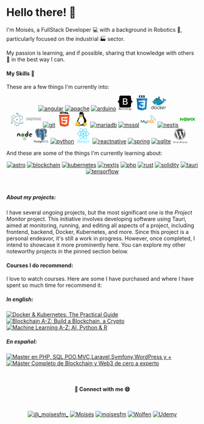 <p align="center">
    <h1> Hello there! 🫡</h1>
</p>

I'm Moisés, a FullStack Developer 💻 with a background in Robotics 🦾, particularly focused on the industrial 🏭 sector.

My passion is learning, and if possible, sharing that knowledge with others 👥 in the best way I can.

<h4>My Skills 🥷</h4>

These are a few things I'm currently into:
<br>
<p align="center"> 
    <a href="https://angular.io" target="_blank" rel="noreferrer"><img src="https://angular.io/assets/images/logos/angular/angular.svg" alt="angular" width="40" height="40"/></a>
    <a href="https://httpd.apache.org/" target="_blank" rel="noreferrer"><img src="https://www.apache.org/logos/res/httpd/default.png" alt="apache" width="110" height="40"/></a>
    <a href="https://www.arduino.cc/" target="_blank" rel="noreferrer"><img src="https://cdn.worldvectorlogo.com/logos/arduino-1.svg" alt="arduino" width="40" height="40"/></a>
    <a href="https://getbootstrap.com" target="_blank" rel="noreferrer"><img src="https://raw.githubusercontent.com/devicons/devicon/master/icons/bootstrap/bootstrap-plain-wordmark.svg" alt="bootstrap" width="40" height="40"/></a>
    <a href="https://www.w3schools.com/css/" target="_blank" rel="noreferrer"><img src="https://raw.githubusercontent.com/devicons/devicon/master/icons/css3/css3-original-wordmark.svg" alt="css3" width="40" height="40"/></a>
    <a href="https://www.docker.com/" target="_blank" rel="noreferrer"><img src="https://raw.githubusercontent.com/devicons/devicon/master/icons/docker/docker-original-wordmark.svg" alt="docker" width="40" height="40"/></a><br>
    <a href="https://www.electronjs.org" target="_blank" rel="noreferrer"><img src="https://raw.githubusercontent.com/devicons/devicon/master/icons/electron/electron-original.svg" alt="electron" width="40" height="40"/></a>
    <a href="https://expressjs.com" target="_blank" rel="noreferrer"><img src="https://raw.githubusercontent.com/devicons/devicon/master/icons/express/express-original-wordmark.svg" alt="express" width="40" height="40"/></a>
    <a href="https://git-scm.com/" target="_blank" rel="noreferrer"><img src="https://www.vectorlogo.zone/logos/git-scm/git-scm-icon.svg" alt="git" width="40" height="40"/></a>
    <a href="https://www.w3.org/html/" target="_blank" rel="noreferrer"><img src="https://raw.githubusercontent.com/devicons/devicon/master/icons/html5/html5-original-wordmark.svg" alt="html5" width="40" height="40"/></a>
    <a href="https://www.linux.org/" target="_blank" rel="noreferrer"><img src="https://raw.githubusercontent.com/devicons/devicon/master/icons/linux/linux-original.svg" alt="linux" width="40" height="40"/></a>
    <a href="https://mariadb.org/" target="_blank" rel="noreferrer"><img src="https://www.vectorlogo.zone/logos/mariadb/mariadb-icon.svg" alt="mariadb" width="40" height="40"/></a>
    <a href="https://www.microsoft.com/en-us/sql-server" target="_blank" rel="noreferrer"><img src="https://www.svgrepo.com/show/303229/microsoft-sql-server-logo.svg" alt="mssql" width="40" height="40"/></a>
    <a href="https://www.mysql.com/" target="_blank" rel="noreferrer"><img src="https://raw.githubusercontent.com/devicons/devicon/master/icons/mysql/mysql-original-wordmark.svg" alt="mysql" width="40" height="40"/></a>
    <a href="https://nestjs.com/" target="_blank" rel="noreferrer"><img src="https://www.vectorlogo.zone/logos/nestjs/nestjs-ar21.svg" alt="nestjs" width="60" height="50"/></a>
    <a href="https://www.nginx.com" target="_blank" rel="noreferrer"><img src="https://raw.githubusercontent.com/devicons/devicon/master/icons/nginx/nginx-original.svg" alt="nginx" width="40" height="40"/></a>
    <br>
    <a href="https://nodejs.org" target="_blank" rel="noreferrer"><img src="https://raw.githubusercontent.com/devicons/devicon/master/icons/nodejs/nodejs-original-wordmark.svg" alt="nodejs" width="40" height="40"/></a>
    <a href="https://www.postgresql.org" target="_blank" rel="noreferrer"><img src="https://raw.githubusercontent.com/devicons/devicon/master/icons/postgresql/postgresql-original-wordmark.svg" alt="postgresql" width="40" height="40"/></a>
    <a href="https://www.python.org/" target="_blank" rel="noreferrer"><img src="https://www.vectorlogo.zone/logos/python/python-icon.svg" alt="python" width="40" height="40"/></a>
    <a href="https://reactjs.org/" target="_blank" rel="noreferrer"><img src="https://raw.githubusercontent.com/devicons/devicon/master/icons/react/react-original-wordmark.svg" alt="react" width="40" height="40"/></a>
    <a href="https://reactnative.dev/" target="_blank" rel="noreferrer"><img src="https://reactnative.dev/img/header_logo.svg" alt="reactnative" width="40" height="40"/></a>
    <a href="https://spring.io/" target="_blank" rel="noreferrer"><img src="https://www.vectorlogo.zone/logos/springio/springio-icon.svg" alt="spring" width="40" height="40"/></a>
    <a href="https://www.sqlite.org/" target="_blank" rel="noreferrer"><img src="https://www.vectorlogo.zone/logos/sqlite/sqlite-icon.svg" alt="sqlite" width="40" height="40"/></a>
    <a href="https://wordpress.org/" target="_blank" rel="noreferrer"><img src="https://raw.githubusercontent.com/devicons/devicon/master/icons/wordpress/wordpress-original.svg" alt="wordpress" width="40" height="40"/></a>
</p>

And these are some of the things I'm currently learning about:
<br>
<p align="center">
    <a href="https://astro.build/" target="_blank" rel="noreferrer"><img src="https://seeklogo.com/images/A/astro-logo-B3B4DABB0A-seeklogo.com.png" alt="astro" width="40" height="40"/></a>
    <a href="https://www.blockchain.com/" target="_blank" rel="noreferrer"><img src="https://img.icons8.com/officel/80/000000/blockchain.png" alt="blockchain" width="40" height="40"/></a>
    <a href="https://kubernetes.io/" target="_blank" rel="noreferrer"><img src="https://www.vectorlogo.zone/logos/kubernetes/kubernetes-icon.svg" 
    alt="kubernetes" width="40" height="40"/></a>
    <a href="https://nextjs.org/" target="_blank" rel="noreferrer"><img src="https://cdn.worldvectorlogo.com/logos/next-js.svg" alt="nextjs" width="40" height="40"/></a>
    <a href="https://www.php.net/" target="_blank" rel="noreferrer"><img src="https://www.vectorlogo.zone/logos/php/php-icon.svg" alt="php" width="40" height="40"/></a>
    <a href="https://www.rust-lang.org/" target="_blank" rel="noreferrer"><img src="https://cdn.worldvectorlogo.com/logos/rust.svg" alt="rust" width="40" height="40"/></a>
    <a href="https://soliditylang.org/" target="_blank" rel="noreferrer"><img src="https://img.icons8.com/color/80/000000/solidity.png" alt="solidity" width="40" height="40"/></a>
    <a href="https://tauri.studio/" target="_blank" rel="noreferrer"><img src="https://cdn.worldvectorlogo.com/logos/tauri-1.svg" alt="tauri" width="40" height="40"/></a>
    <a href="https://www.tensorflow.org/" target="_blank" rel="noreferrer"><img src="https://www.vectorlogo.zone/logos/tensorflow/tensorflow-icon.svg" alt="tensorflow" width="40" height="40"/></a>
</p>

<br>

<h5>About my projects:</h5>

I have several ongoing projects, but the most significant one is the _Project Monitor_ project. This initiative involves developing software using Tauri, aimed at monitoring, running, and editing all aspects of a project, including frontend, backend, Docker, Kubernetes, and more. Since this project is a personal endeavor, it's still a work in progress. However, once completed, I intend to showcase it more prominently here. You can explore my other noteworthy projects in the pinned section below.

<h4>Courses I do recommend: </h4>

I love to watch courses. Here are some I have purchased and where I have spent so much time for recommend it:

<p align="left">

<h5> In english: </h5>

<a href="https://www.udemy.com/course/docker-kubernetes-the-practical-guide" target="_blank" rel="noreferrer">
    <img src="https://img.shields.io/badge/Docker_&_Kubernetes:_The_Practical_Guide?style=for-the-badge&logo=udemy&labelColor=black" alt="Docker & Kubernetes: The Practical Guide"/>
</a>
<a href="https://www.udemy.com/course/build-your-blockchain-az" target="_blank" rel="noreferrer">
    <img src="https://img.shields.io/badge/Blockchain_A_/_Z:_Build_a_Blockchain,_a_Crypto_and_contracts_with_solidity?style=for-the-badge&logo=udemy&labelColor=black" alt="Blockchain A-Z: Build a Blockchain, a Crypto"/>
</a>
<a href="https://www.udemy.com/course/machinelearning" target="_blank" rel="noreferrer">
    <img src="https://img.shields.io/badge/Machine_Learning_A_/_Z:_AI,_Python_&_R?style=for-the-badge&logo=udemy&labelColor=black" alt="Machine Learning A-Z: AI, Python & R"/>
</a>
<br/>
<h5> En español: </h5>

<a href="https://www.udemy.com/course/master-en-php-sql-poo-mvc-laravel-symfony-4-wordpress" target="_blank" rel="noreferrer">
    <img src="https://img.shields.io/badge/Master en PHP, SQL, POO, MVC, Laravel, Symfony, WordPress y mas?style=for-the-badge&logo=udemy&labelColor=black" alt="Master en PHP, SQL,POO,MVC,Laravel,Symfony,WordPress y +"/>
</a>

<a href="https://www.udemy.com/course/bootcamp-blockchain-cero-experto" target="_blank" rel="noreferrer">
    <img src="https://img.shields.io/badge/Máster Completo de Blockchain y Web3 de cero a experto?style=for-the-badge&logo=udemy&labelColor=black" alt="Máster Completo de Blockchain y Web3 de cero a experto"/>
</a>
</p>

<br/>

<h4 align="center">🚀 Connect with me 😄</h4>

<br>

<p align="center">
    <a href="https://instagram.com/@_moisesfm_" target="_blank"><img src="https://img.shields.io/badge/@__moisesfm__-E4405F?style=for-the-badge&logo=instagram&logoColor=white" alt="@_moisesfm_" /></a>
    <a href="https://linkedin.com/in/moisés-fernández-521568253/" target="_blank"><img src="https://img.shields.io/badge/Moisés-0077B5?style=for-the-badge&logo=linkedin&logoColor=white" alt="Moisés" /></a>
    <a href="https://discordapp.com/users/moisesfm" target="_blank"><img src="https://img.shields.io/badge/moisesfm-%237289DA.svg?style=for-the-badge&logo=discord&logoColor=white" alt="moisesfm" /></a>
    <a href="https://steamcommunity.com/id/mochyfm/" target="_blank"><img src="https://img.shields.io/badge/Wolfen-%23000000.svg?style=for-the-badge&logo=steam&logoColor=white" alt="Wolfen" /></a>
    <a href="https://www.udemy.com/user/moises-fernandez-5/" target="_blank" rel="noreferrer"><img src="https://img.shields.io/badge/Moisés_Fernández-%23EC5252.svg?style=for-the-badge&logo=udemy&logoColor=white" alt="Udemy" /></a>

</p>
